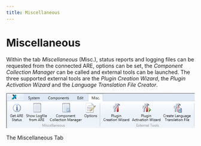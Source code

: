 ```yaml
---
title: Miscellaneous
---
```


# Miscellaneous

Within the tab _Miscellaneous_ (Misc.), status reports and logging files can be requested from the connected ARE, options can be set, the _Component Collection Manager_ can be called and external tools can be launched. The three supported external tools are the _Plugin Creation Wizard_, the _Plugin Activation Wizard_ and the _Language Translation File Creator_.

![Screenshot: The Miscellaneous Tab](./img/Miscellaneous_Tab.png "Screenshot: The Miscellaneous Tab")

The Miscellaneous Tab

